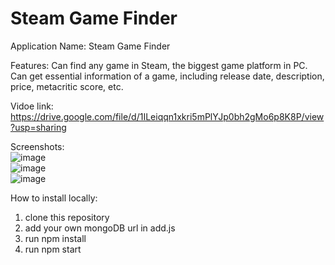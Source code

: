 # Steam Game Finder
Application Name: Steam Game Finder  
  
Features: Can find any game in Steam, the biggest game platform in PC. Can get essential information of a game, including release date, description, price, metacritic score, etc.  

Vidoe link: https://drive.google.com/file/d/1ILeiqqn1xkri5mPlYJp0bh2gMo6p8K8P/view?usp=sharing  
  
Screenshots:  
![image](https://user-images.githubusercontent.com/74662178/166856189-a55a5d4b-79a3-4e13-908b-d8e0bdc7b904.png)  
![image](https://user-images.githubusercontent.com/74662178/166856214-f2de4f3a-85a9-48dc-9878-07d5064aae40.png)  
![image](https://user-images.githubusercontent.com/74662178/166856292-a0cdc785-5ac6-4697-b7e2-fcb107716139.png)  
  
How to install locally:  
1. clone this repository  
2. add your own mongoDB url in add.js  
3. run npm install  
4. run npm start

